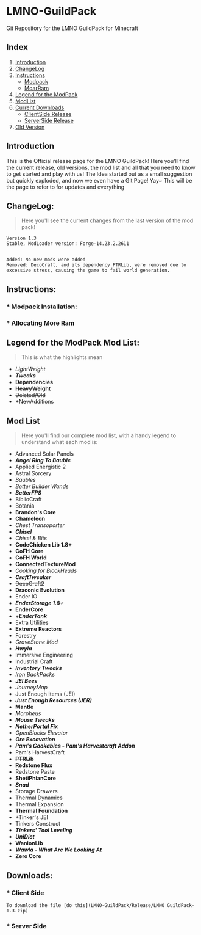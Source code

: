 # LMNO-GuildPack
Git Repository for the LMNO GuildPack for Minecraft

## Index
1. [Introduction](https://github.com/Lyndies/LMNO-GuildPack/blob/master/README.md#introduction)
1. [ChangeLog](https://github.com/Lyndies/LMNO-GuildPack/blob/master/README.md#changelog)
1. [Instructions](https://github.com/Lyndies/LMNO-GuildPack#instructions)
   * [Modpack](https://github.com/Lyndies/LMNO-GuildPack#-modpack-installation)
   * [MoarRam](https://github.com/Lyndies/LMNO-GuildPack#-allocating-more-ram)
1. [Legend for the ModPack](https://github.com/Lyndies/LMNO-GuildPack/blob/master/README.md#legend-for-the-modpack-mod-list)
1. [ModList](https://github.com/Lyndies/LMNO-GuildPack/blob/master/README.md#mod-list)
1. [Current Downloads](Release/)
   * [ClientSide Release]()
   * [ServerSide Release]()
1. [Old Version](Old-Version/)

## Introduction
This is the Official release page for the LMNO GuildPack!
Here you'll find the current release, old versions, the mod list and all that you need to know to get started and play with us!
The Idea started out as a small suggestion but quickly exploded, and now we even have a Git Page! Yay~
This will be the page to refer to for updates and everything

## ChangeLog:
>Here you'll see the current changes from the last version of the mod pack!

```
Version 1.3
Stable, ModLoader version: Forge-14.23.2.2611


Added: No new mods were added
Removed: DecoCraft, and its dependency PTRLib, were removed due to excessive stress, causing the game to fail world generation.

```

## Instructions:
### * Modpack Installation:

### * Allocating More Ram

## Legend for the ModPack Mod List:
>This is what the highlights mean

* *LightWeight*
* *__Tweaks__*
* __Dependencies__
* **HeavyWeight**
* ~~Deleted/Old~~
* +NewAdditions

## Mod List
>Here you'll find our complete mod list, with a handy legend to understand what each mod is:

* Advanced Solar Panels
* *__Angel Ring To Bauble__*
* Applied Energistic 2
* Astral Sorcery
* *Baubles*
* *Better Builder Wands*
* *__BetterFPS__*
* BiblioCraft
* Botania
* __Brandon's Core__
* __Chameleon__
* *Chest Transoporter*
* *__Chisel__*
* *Chisel & Bits*
* __CodeChicken Lib 1.8+__
* __CoFH Core__
* __CoFH World__
* __ConnectedTextureMod__
* *Cooking for BlockHeads*
* *__CraftTweaker__*
* ~~DecoCraft2~~
* **Draconic Evolution**
* Ender IO
* *__EnderStorage 1.8+__*
* __EnderCore__
* +*__EnderTank__*
* Extra Utilities
* **Extreme Reactors**
* Forestry
* *GraveStone Mod*
* *__Hwyla__*
* Immersive Engineering
* Industrial Craft
* *__Inventory Tweaks__*
* *Iron BackPacks*
* *__JEI Bees__*
* *JourneyMap*
* Just Enough Items (JEI)
* *__Just Enough Resources (JER)__*
* __Mantle__
* *Morpheus*
* *__Mouse Tweaks__*
* *__NetherPortal Fix__*
* *OpenBlocks Elevator*
* *__Ore Excavation__*
* *__Pam's Cookables - Pam's Harvestcraft Addon__*
* Pam's HarvestCraft
* ~~__PTRLib__~~
* __Redstone Flux__
* Redstone Paste
* __ShetiPhianCore__
* *__Snad__*
* Storage Drawers
* Thermal Dynamics
* Thermal Expansion
* __Thermal Foundation__
* +Tinker's JEI
* Tinkers Construct
* *__Tinkers' Tool Leveling__*
* *__UniDict__*
* __WanionLib__
* *__Wawla - What Are We Looking At__*
* __Zero Core__

## Downloads:
### * Client Side
    To download the file [do this](LMNO-GuildPack/Release/LMNO GuildPack-1.3.zip)

### * Server Side

